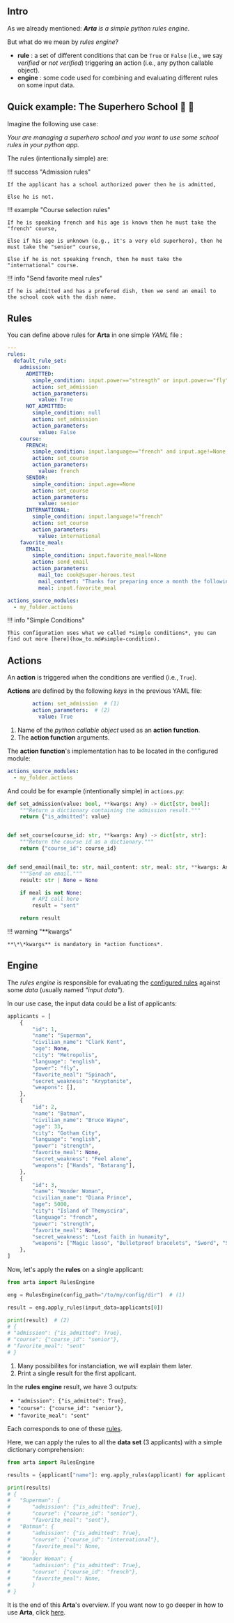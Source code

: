 ## Intro 

As we already mentioned: ***Arta** is a simple python rules engine*.

But what do we mean by *rules engine*?

* **rule** : a set of different conditions that can be `True` or `False` (i.e., we say *verified* or *not verified*) triggering an action (i.e., any python callable object).
* **engine** : some code used for combining and evaluating different rules on some input data.

## Quick example: The Superhero School :school: :superhero:

Imagine the following use case: 

*Your are managing a superhero school and you want to use some school rules in your python app.*

The rules (intentionally simple) are:

!!! success "Admission rules"

    If the applicant has a school authorized power then he is admitted, 
    
    Else he is not.

!!! example "Course selection rules"

    If he is speaking french and his age is known then he must take the "french" course, 
    
    Else if his age is unknown (e.g., it's a very old superhero), then he must take the "senior" course,
    
    Else if he is not speaking french, then he must take the "international" course. 

!!! info "Send favorite meal rules"

    If he is admitted and has a prefered dish, then we send an email to the school cook with the dish name.

## Rules

You can define above rules for **Arta** in one simple *YAML* file :

```yaml
---
rules:
  default_rule_set:
    admission:
      ADMITTED:
        simple_condition: input.power=="strength" or input.power=="fly"
        action: set_admission
        action_parameters:
          value: True  
      NOT_ADMITTED:
        simple_condition: null
        action: set_admission
        action_parameters:
          value: False
    course:
      FRENCH:
        simple_condition: input.language=="french" and input.age!=None
        action: set_course
        action_parameters:
          value: french
      SENIOR:
        simple_condition: input.age==None
        action: set_course
        action_parameters:
          value: senior
      INTERNATIONAL:
        simple_condition: input.language!="french"
        action: set_course
        action_parameters:
          value: international
    favorite_meal:
      EMAIL:
        simple_condition: input.favorite_meal!=None
        action: send_email
        action_parameters:
          mail_to: cook@super-heroes.test
          mail_content: "Thanks for preparing once a month the following dish:"
          meal: input.favorite_meal

actions_source_modules:
  - my_folder.actions
```

!!! info "Simple Conditions"

    This configuration uses what we called *simple conditions*, you can find out more [here](how_to.md#simple-condition).

## Actions

An **action** is triggered when the conditions are verified (i.e., `True`).

**Actions** are defined by the following *keys* in the previous YAML file:

```yaml
        action: set_admission  # (1)
        action_parameters:  # (2)
          value: True  
```

1. Name of the *python callable object* used as an **action function**.
2. The **action function** arguments.

The **action function**'s implementation has to be located in the configured module:

```yaml
actions_source_modules:
  - my_folder.actions
```

And could be for example (intentionally simple) in `actions.py`:

```python
def set_admission(value: bool, **kwargs: Any) -> dict[str, bool]:
    """Return a dictionary containing the admission result."""
    return {"is_admitted": value}


def set_course(course_id: str, **kwargs: Any) -> dict[str, str]:
    """Return the course id as a dictionary."""
    return {"course_id": course_id}


def send_email(mail_to: str, mail_content: str, meal: str, **kwargs: Any) -> bool:
    """Send an email."""
    result: str | None = None

    if meal is not None:
        # API call here
        result = "sent"

    return result
```

!!! warning "\*\*kwargs"

    **\*\*kwargs** is mandatory in *action functions*.

## Engine

The *rules engine* is responsible for evaluating the [configured rules](#rules-definition) against some *data* (usually named *"input data"*). 

In our use case, the input data could be a list of applicants:

```python
applicants = [
    {
        "id": 1,
        "name": "Superman",
        "civilian_name": "Clark Kent",
        "age": None,
        "city": "Metropolis",
        "language": "english",
        "power": "fly",
        "favorite_meal": "Spinach",
        "secret_weakness": "Kryptonite",
        "weapons": [],
    },
    {
        "id": 2,
        "name": "Batman",
        "civilian_name": "Bruce Wayne",
        "age": 33,
        "city": "Gotham City",
        "language": "english",
        "power": "strength",
        "favorite_meal": None,
        "secret_weakness": "Feel alone",
        "weapons": ["Hands", "Batarang"],
    },
    {
        "id": 3,
        "name": "Wonder Woman",
        "civilian_name": "Diana Prince",
        "age": 5000,
        "city": "Island of Themyscira",
        "language": "french",
        "power": "strength",
        "favorite_meal": None,
        "secret_weakness": "Lost faith in humanity",
        "weapons": ["Magic lasso", "Bulletproof bracelets", "Sword", "Shield"],
    },
]
```

Now, let's apply the **rules** on a single applicant:

```python
from arta import RulesEngine

eng = RulesEngine(config_path="/to/my/config/dir")  # (1)

result = eng.apply_rules(input_data=applicants[0])

print(result)  # (2)
# {
# "admission": {"is_admitted": True},
# "course": {"course_id": "senior"},
# "favorite_meal": "sent"
# }
```

1. Many possibilites for instanciation, we will explain them later.
2. Print a single result for the first applicant.

In the **rules engine** result, we have 3 outputs: 

* `"admission": {"is_admitted": True},`
* `"course": {"course_id": "senior"},`
* `"favorite_meal": "sent"` 

Each corresponds to one of these [rules](#quick-example-the-superhero-school).

Here, we can apply the rules to all the **data set** (3 applicants) with a simple dictionary comprehension:

```python
from arta import RulesEngine

results = {applicant["name"]: eng.apply_rules(applicant) for applicant in applicants}

print(results)
# {
#   "Superman": {
#       "admission": {"is_admitted": True}, 
#       "course": {"course_id": "senior"}, 
#       "favorite_meal": "sent"},
#   "Batman": {
#       "admission": {"is_admitted": True},
#       "course": {"course_id": "international"},
#       "favorite_meal": None,
#       },
#   "Wonder Woman": {
#       "admission": {"is_admitted": True},
#       "course": {"course_id": "french"},
#       "favorite_meal": None,
#       }
# }
```

It is the end of this **Arta**'s overview. If you want now to go deeper in how to use **Arta**, click [here](how_to.md).